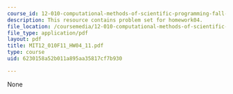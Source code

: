 ```yaml
---
course_id: 12-010-computational-methods-of-scientific-programming-fall-2011
description: This resource contains problem set for homework04.
file_location: /coursemedia/12-010-computational-methods-of-scientific-programming-fall-2011/6230158a52b011a895aa35817cf7b930_MIT12_010F11_HW04_11.pdf
file_type: application/pdf
layout: pdf
title: MIT12_010F11_HW04_11.pdf
type: course
uid: 6230158a52b011a895aa35817cf7b930

---
```

None